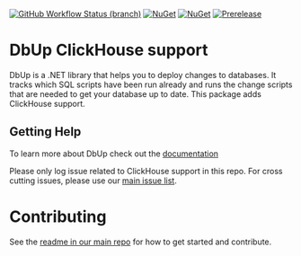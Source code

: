 [![GitHub Workflow Status (branch)](https://img.shields.io/github/actions/workflow/status/DbUp/dbup-clickhouse/main.yml?branch=main)](https://github.com/DbUp/dbup-clickhouse/actions/workflows/main.yml?query=branch%3Amain)
[![NuGet](https://img.shields.io/nuget/dt/dbup-clickhouse.svg)](https://www.nuget.org/packages/dbup-clickhouse)
[![NuGet](https://img.shields.io/nuget/v/dbup-clickhouse.svg)](https://www.nuget.org/packages/dbup-clickhouse)
[![Prerelease](https://img.shields.io/nuget/vpre/dbup-clickhouse?color=orange&label=prerelease)](https://www.nuget.org/packages/dbup-clickhouse)

# DbUp ClickHouse support
DbUp is a .NET library that helps you to deploy changes to databases. It tracks which SQL scripts have been run already and runs the change scripts that are needed to get your database up to date. This package adds ClickHouse support.

## Getting Help
To learn more about DbUp check out the [documentation](https://dbup.readthedocs.io/en/latest/)

Please only log issue related to ClickHouse support in this repo. For cross cutting issues, please use our [main issue list](https://github.com/DbUp/DbUp/issues).

# Contributing

See the [readme in our main repo](https://github.com/DbUp/DbUp/blob/master/README.md) for how to get started and contribute.
